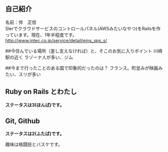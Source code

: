 ## 自己紹介
名前：伴　正信  
Slerでクラウドサービスのコントロールパネル(AWSみたいなやつ)をRailsを作っています。現在、1年半程度です。
http://www.intec.co.jp/service/detail/eins_sps_s/

##今住んでいる場所（差し支えなければ）と、そこのお気に入りポイント
川崎駅の近く
ラゾーナ人が多い、ジム

##今まで行ったことのある国で印象的だったのは？
フランス。町並みが映画みたい、スリが多い

## Ruby on Rails とわたし
__ステータスは3(ほんば)です。__    

## Git, Github
__ステータスは2(ふたば)です。__  

趣味は格闘技とバスケです。


